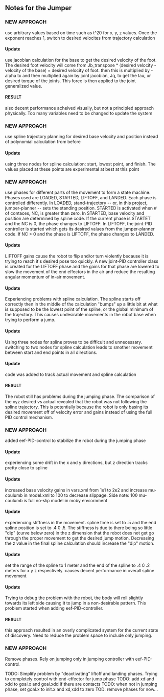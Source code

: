 Notes for the Jumper
--------------------

### NEW APPROACH
use arbitrary values based on time such as t^20 for x, y, z values. Once the exponent reaches 1, switch
to desired velocites from trajectory calculation

#### Update
use jacobian calculation for the base to get the desired velocity of the foot. The desired foot velocity will come from Jb_transpose * (desired velocity - velocity of the base) = desired velocity of foot. then this is multiplied by
-alpha to and then multiplied again by joint jacobian, Jq, to get the tau, or desired torque of the joints. This force
is then applied to the joint generalized value. 

#### RESULT 
also decent performance acheived visually, but not a principled approach physically. Too many variables need to be changed to update the system

### NEW APPROACH
use spline trajectory planning for desired base velocity and position instead of polynomial calculation from before

#### Update
using three nodes for spline calculation: start, lowest point, and finish. The values placed at these points are experimental at best at this point

### NEW APPROACH
use phases for different parts of the movement to form a state machine. Phases used are LOADED, STARTED, LIFTOFF, and LANDED. Each phase is controlled differently. In LOADED, stand-trajectory -- or, in this project, jumper-planner -- sets the standing position. STARTED is activated when # of contaces, NC, is greater than zero. In STARTED, base velocity and position are determined by spline code. If the current phase is STARTET and the NC is 0, the phase changes to LIFTOFF. In LIFTOFF, the joint-PID controller is started which gets its desired values from the jumper-planner code. If NC > 0 and the phase is LIFTOFF, the phase changes to LANDED. 

#### Update
LIFTOFF gains cause the robot to flip and/or turn violently because it is trying to reach it's desired pose too quickly. A new joint-PID controller class is created for the LIFTOFF phase and the gains for that phase are lowered to slow the movement of the end effectors in the air and reduce the resulting angular momentum of in-air movement.

#### Update
Experiencing problems with spline calculation. The spline starts off correctly then in the middle of the calculation "bumps" up a little bit at what is supposed to be the lowest point of the spline, or the global minimum of the trajectory. This causes undesirable movements in the robot base when trying to perform a jump. 

#### Update
Using three nodes for spline proves to be difficult and unnecessary. switching to two nodes for spline calculation leads to smother movement between start and end points in all directions.

#### Update
code was added to track actual movement and spline calculation

#### RESULT
The robot still has problems during the jumping phase. The comparison of the xyz desired vs actual revealed that the robot was not following the spline trajectory. This is potentially because the robot is only basing its desired movement off of velocity error and gains instead of using the full PID control mechanism. 

### NEW APPROACH
added eef-PID-control to stabilize the robot during the jumping phase

#### Update
experiencing some drift in the x and y directions, but z direction tracks pretty close to spline

#### Update
increased base velocity gains in vars.xml from 1e1 to 2e2 and increase mu-coulumb in model.xml to 100 to decrease slippage. 
Side note: 100 mu-coulumb is full no-slip model in moby enviornment

#### Update
experiencing stiffness in the movement. spline time is set to .5 and the end spline position is set to .4  0 .5. The stiffness is due to there 
being so little "dip" (curve below zero) in the z dimension that the robot does not get go through the proper movement to get the desired jump motion.
Decreasing the z value in the final spline calculation should increase the "dip" motion. 

#### Update 
set the range of the spline to 1 meter and the end of the spline to .4  0 .2 meters for x y z respectively. causes decent performance in overall 
spline movement 

#### Update
Trying to debug the problem with the robot, the body will roll slightly towards its left side causing it to jump in a non-desirable pattern. 
This problem started when adding eef-PID-controller. 

#### RESULT
this approach resulted in an overly complicated system for the current state of discovery. Need to reduce the problem space to include only jumping. 

### NEW APPROACH
Remove phases. Rely on jumping only in jumping controller with eef-PID-control. 

TODO: Simplify problem by "deactivating" liftoff and landing phases. Trying to completely control with end-effector for jump phase
TODO: add xd and xdd to goal.x and goal.xdd if there are contacts
TODO: when not in jumping phase, set goal.x to init.x and xd,xdd to zero
TOD: remove phases for now...